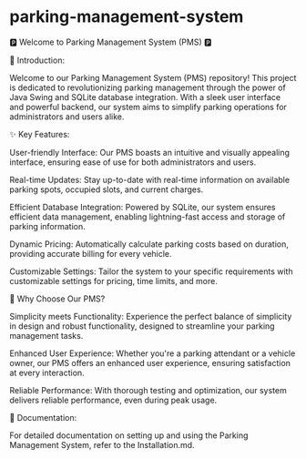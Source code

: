 # parking-management-system

🅿️ Welcome to Parking Management System (PMS) 🅿️

🚗 Introduction:

Welcome to our Parking Management System (PMS) repository! This project is dedicated to revolutionizing parking management through the power of Java Swing and SQLite database integration. With a sleek user interface and powerful backend, our system aims to simplify parking operations for administrators and users alike.


✨ Key Features:

User-friendly Interface: Our PMS boasts an intuitive and visually appealing interface, ensuring ease of use for both administrators and users.

Real-time Updates: Stay up-to-date with real-time information on available parking spots, occupied slots, and current charges.

Efficient Database Integration: Powered by SQLite, our system ensures efficient data management, enabling lightning-fast access and storage of parking information.

Dynamic Pricing: Automatically calculate parking costs based on duration, providing accurate billing for every vehicle.

Customizable Settings: Tailor the system to your specific requirements with customizable settings for pricing, time limits, and more.


🌟 Why Choose Our PMS?

Simplicity meets Functionality: Experience the perfect balance of simplicity in design and robust functionality, designed to streamline your parking management tasks.

Enhanced User Experience: Whether you're a parking attendant or a vehicle owner, our PMS offers an enhanced user experience, ensuring satisfaction at every interaction.

Reliable Performance: With thorough testing and optimization, our system delivers reliable performance, even during peak usage.

📖 Documentation:

For detailed documentation on setting up and using the Parking Management System, refer to the Installation.md.
